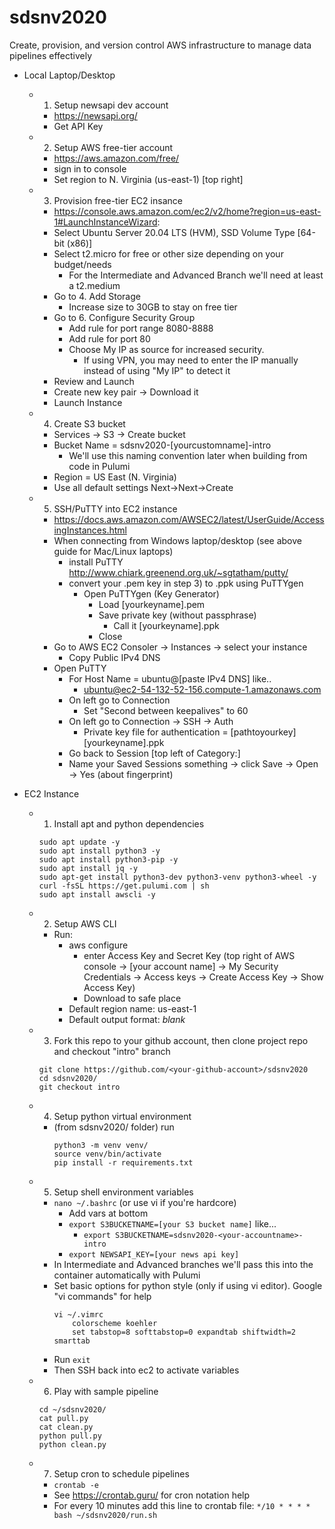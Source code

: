 # sdsnv2020
Create, provision, and version control AWS infrastructure to manage data pipelines effectively

- Local Laptop/Desktop

    - 1) Setup newsapi dev account 
        - https://newsapi.org/
        - Get API Key
                
    - 2) Setup AWS free-tier account
        - https://aws.amazon.com/free/
        - sign in to console
        - Set region to N. Virginia (us-east-1) [top right]
        
    - 3) Provision free-tier EC2 insance
        - https://console.aws.amazon.com/ec2/v2/home?region=us-east-1#LaunchInstanceWizard:
        - Select Ubuntu Server 20.04 LTS (HVM), SSD Volume Type [64-bit (x86)]
        - Select t2.micro for free or other size depending on your budget/needs
            - For the Intermediate and Advanced Branch we'll need at least a t2.medium
        - Go to 4. Add Storage
            - Increase size to 30GB to stay on free tier
        - Go to 6. Configure Security Group
            - Add rule for port range 8080-8888 
            - Add rule for port 80
            - Choose My IP as source for increased security.
                - If using VPN, you may need to enter the IP manually instead of using "My IP" to detect it
        - Review and Launch
        - Create new key pair -> Download it
        - Launch Instance
        
    - 4) Create S3 bucket
        - Services -> S3 -> Create bucket
        - Bucket Name = sdsnv2020-[yourcustomname]-intro
            - We'll use this naming convention later when building from code in Pulumi
        - Region = US East (N. Virginia)
        - Use all default settings Next->Next->Create
        
    - 5) SSH/PuTTY into EC2 instance
        - https://docs.aws.amazon.com/AWSEC2/latest/UserGuide/AccessingInstances.html
        - When connecting from Windows laptop/desktop (see above guide for Mac/Linux laptops)
            - install PuTTY http://www.chiark.greenend.org.uk/~sgtatham/putty/
            - convert your .pem key in step 3) to .ppk using PuTTYgen
                - Open PuTTYgen (Key Generator)
                    - Load [yourkeyname].pem
                    - Save private key (without passphrase)
                        - Call it [yourkeyname].ppk
                    - Close
        - Go to AWS EC2 Consoler -> Instances -> select your instance
            - Copy Public IPv4 DNS
        - Open PuTTY
            - For Host Name = ubuntu@[paste IPv4 DNS] like..
                - ubuntu@ec2-54-132-52-156.compute-1.amazonaws.com
            - On left go to Connection
                - Set "Second between keepalives" to 60
            - On left go to Connection -> SSH -> Auth
                - Private key file for authentication = [pathtoyourkey]\[yourkeyname].ppk
            - Go back to Session [top left of Category:]
            - Name your Saved Sessions something -> click Save -> Open -> Yes (about fingerprint)
            
            
- EC2 Instance

    - 1) Install apt and python dependencies
        ```
        sudo apt update -y
        sudo apt install python3 -y
        sudo apt install python3-pip -y
        sudo apt install jq -y
        sudo apt-get install python3-dev python3-venv python3-wheel -y
        curl -fsSL https://get.pulumi.com | sh
        sudo apt install awscli -y
        ```
        
    - 2) Setup AWS CLI
        - Run:
            - aws configure
                - enter Access Key and Secret Key (top right of AWS console -> [your account name] -> My Security Credentials -> Access keys -> Create Access Key -> Show Access Key)
                - Download to safe place
            - Default region name: us-east-1
            - Default output format: *blank*
            
    - 3) Fork this repo to  your github account, then clone project repo and checkout "intro" branch
        ```
        git clone https://github.com/<your-github-account>/sdsnv2020
        cd sdsnv2020/
        git checkout intro
        ```
        
    - 4) Setup python virtual environment
        - (from sdsnv2020/ folder) run
            ```
            python3 -m venv venv/
            source venv/bin/activate
            pip install -r requirements.txt
            ```
            
    - 5) Setup shell environment variables
        - `nano ~/.bashrc` (or use vi if you're hardcore)
            - Add vars at bottom
            - `export S3BUCKETNAME=[your S3 bucket name]` like...
                - `export S3BUCKETNAME=sdsnv2020-<your-accountname>-intro`
            - `export NEWSAPI_KEY=[your news api key]`
        - In Intermediate and Advanced branches we'll pass this into the container automatically with Pulumi
        - Set basic options for python style (only if using vi editor). Google "vi commands" for help
            ```
            vi ~/.vimrc
                colorscheme koehler
                set tabstop=8 softtabstop=0 expandtab shiftwidth=2 smarttab
            ```
        - Run 
            `exit`
        - Then SSH back into ec2 to activate variables
        
    - 6) Play with sample pipeline
        ```
        cd ~/sdsnv2020/
        cat pull.py
        cat clean.py
        python pull.py 
        python clean.py 
        ```
        
    - 7) Setup cron to schedule pipelines
        - `crontab -e`
        - See https://crontab.guru/ for cron notation help
        - For every 10 minutes add this line to crontab file:
            `*/10 * * * * bash ~/sdsnv2020/run.sh`
